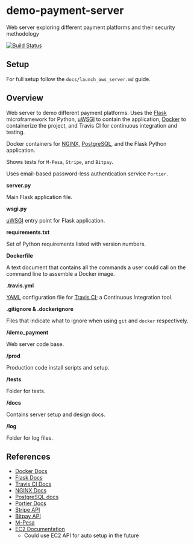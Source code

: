 # demo-payment-server

Web server exploring different payment platforms and their security methodology

[![Build Status](https://travis-ci.com/jmbott/demo-payment-server.svg?branch=master)](https://travis-ci.com/jmbott/demo-payment-server)

## Setup

For full setup follow the `docs/launch_aws_server.md` guide.

## Overview

Web server to demo different payment platforms. Uses the
[Flask](http://flask.pocoo.org/) microframework for Python,
[uWSGI](https://uwsgi-docs.readthedocs.io/en/latest/) to contain the application,
[Docker](https://www.docker.com/) to containerize the project, and Travis CI
for continuous integration and testing.

Docker containers for [NGINX](https://nginx.org/),
[PostgreSQL](https://www.postgresql.org/), and the Flask Python application.

Shows tests for `M-Pesa`, `Stripe`, and `Bitpay`.

Uses email-based password-less authentication service `Portier`.

**server.py**

Main Flask application file.

**wsgi.py**

[uWSGI](https://uwsgi-docs.readthedocs.io/en/latest/)
entry point for Flask application.

**requirements.txt**

Set of Python requirements listed with version numbers.

**Dockerfile**

A text document that contains all the commands a user could call on the command
line to assemble a Docker image.

**.travis.yml**

[YAML](https://en.wikipedia.org/wiki/YAML) configuration file for
[Travis CI](https://travis-ci.org/); a Continuous Integration tool.

**.gitignore & .dockerignore**

Files that indicate what to ignore when using `git` and `docker` respectively.

**/demo_payment**

Web server code base.

**/prod**

Production code install scripts and setup.

**/tests**

Folder for tests.

**/docs**

Contains server setup and design docs.

**/log**

Folder for log files.

## References

* [Docker Docs](https://docs.docker.com/)
* [Flask Docs](http://flask.pocoo.org/docs/1.0/)
* [Travis CI Docs](https://docs.travis-ci.com/)
* [NGINX Docs](https://nginx.org/en/docs/)
* [PostgreSQL docs](https://www.postgresql.org/docs/)
* [Portier Docs](https://portier.github.io/using.html)
* [Stripe API](https://stripe.com/docs/api)
* [Bitpay API](https://bitpay.com/api)
* [M-Pesa](https://developer.safaricom.co.ke/docs#m-pesa-apis)
* [EC2 Documentation](https://docs.aws.amazon.com/ec2/index.html#lang/en_us)
  * Could use EC2 API for auto setup in the future

